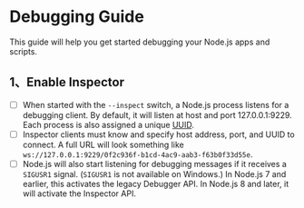 # Debugging Guide
This guide will help you get started debugging your Node.js apps and scripts.
## 1、Enable Inspector
- [ ] When started with the `--inspect` switch, a Node.js process listens for a debugging client. By default, it will listen at host and port 127.0.0.1:9229. Each process is also assigned a unique [UUID](https://tools.ietf.org/html/rfc4122).
- [ ] Inspector clients must know and specify host address, port, and UUID to connect. A full URL will look something like `ws://127.0.0.1:9229/0f2c936f-b1cd-4ac9-aab3-f63b0f33d55e`.
- [ ] Node.js will also start listening for debugging messages if it receives a `SIGUSR1` signal. (`SIGUSR1` is not available on Windows.) In Node.js 7 and earlier, this activates the legacy Debugger API. In Node.js 8 and later, it will activate the Inspector API.